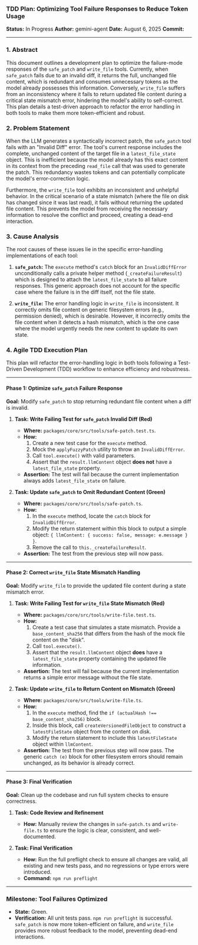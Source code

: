 ### **TDD Plan: Optimizing Tool Failure Responses to Reduce Token Usage**

**Status:** In Progress
**Author:** gemini-agent
**Date:** August 6, 2025
**Commit:**

---

### 1. Abstract

This document outlines a development plan to optimize the failure-mode responses of the `safe_patch` and `write_file` tools. Currently, when `safe_patch` fails due to an invalid diff, it returns the full, unchanged file content, which is redundant and consumes unnecessary tokens as the model already possesses this information. Conversely, `write_file` suffers from an inconsistency where it fails to return updated file content during a critical state mismatch error, hindering the model's ability to self-correct. This plan details a test-driven approach to refactor the error handling in both tools to make them more token-efficient and robust.

### 2. Problem Statement

When the LLM generates a syntactically incorrect patch, the `safe_patch` tool fails with an "Invalid Diff" error. The tool's current response includes the complete, unchanged content of the target file in a `latest_file_state` object. This is inefficient because the model already has this exact content in its context from the preceding `read_file` call that was used to generate the patch. This redundancy wastes tokens and can potentially complicate the model's error-correction logic.

Furthermore, the `write_file` tool exhibits an inconsistent and unhelpful behavior. In the critical scenario of a state mismatch (where the file on disk has changed since it was last read), it fails without returning the updated file content. This prevents the model from receiving the necessary information to resolve the conflict and proceed, creating a dead-end interaction.

### 3. Cause Analysis

The root causes of these issues lie in the specific error-handling implementations of each tool:

1.  **`safe_patch`:** The `execute` method's `catch` block for an `InvalidDiffError` unconditionally calls a private helper method (`_createFailureResult`) which is designed to attach the `latest_file_state` to all failure responses. This generic approach does not account for the specific case where the failure is in the diff itself, not the file state.

2.  **`write_file`:** The error handling logic in `write_file` is inconsistent. It correctly omits file content on generic filesystem errors (e.g., permission denied), which is desirable. However, it incorrectly omits the file content when it detects a hash mismatch, which is the one case where the model urgently needs the new content to update its own state.

### 4. Agile TDD Execution Plan

This plan will refactor the error-handling logic in both tools following a Test-Driven Development (TDD) workflow to enhance efficiency and robustness.

---

#### **Phase 1: Optimize `safe_patch` Failure Response**

**Goal:** Modify `safe_patch` to stop returning redundant file content when a diff is invalid.

1.  **Task: Write Failing Test for `safe_patch` Invalid Diff (Red)**
    - **Where:** `packages/core/src/tools/safe-patch.test.ts`.
    - **How:**
      1.  Create a new test case for the `execute` method.
      2.  Mock the `applyFuzzyPatch` utility to throw an `InvalidDiffError`.
      3.  Call `tool.execute()` with valid parameters.
      4.  Assert that the `result.llmContent` object **does not** have a `latest_file_state` property.
    - **Assertion:** The test will fail because the current implementation always adds `latest_file_state` on failure.

2.  **Task: Update `safe_patch` to Omit Redundant Content (Green)**
    - **Where:** `packages/core/src/tools/safe-patch.ts`.
    - **How:**
      1.  In the `execute` method, locate the `catch` block for `InvalidDiffError`.
      2.  Modify the return statement within this block to output a simple object: `{ llmContent: { success: false, message: e.message } }`.
      3.  Remove the call to `this._createFailureResult`.
    - **Assertion:** The test from the previous step will now pass.

---

#### **Phase 2: Correct `write_file` State Mismatch Handling**

**Goal:** Modify `write_file` to provide the updated file content during a state mismatch error.

1.  **Task: Write Failing Test for `write_file` State Mismatch (Red)**
    - **Where:** `packages/core/src/tools/write-file.test.ts`.
    - **How:**
      1.  Create a test case that simulates a state mismatch. Provide a `base_content_sha256` that differs from the hash of the mock file content on the "disk".
      2.  Call `tool.execute()`.
      3.  Assert that the `result.llmContent` object **does** have a `latest_file_state` property containing the updated file information.
    - **Assertion:** The test will fail because the current implementation returns a simple error message without the file state.

2.  **Task: Update `write_file` to Return Content on Mismatch (Green)**
    - **Where:** `packages/core/src/tools/write-file.ts`.
    - **How:**
      1.  In the `execute` method, find the `if (actualHash !== base_content_sha256)` block.
      2.  Inside this block, call `createVersionedFileObject` to construct a `latestFileState` object from the content on disk.
      3.  Modify the return statement to include this `latestFileState` object within `llmContent`.
    - **Assertion:** The test from the previous step will now pass. The generic `catch (e)` block for other filesystem errors should remain unchanged, as its behavior is already correct.

---

#### **Phase 3: Final Verification**

**Goal:** Clean up the codebase and run full system checks to ensure correctness.

1.  **Task: Code Review and Refinement**
    - **How:** Manually review the changes in `safe-patch.ts` and `write-file.ts` to ensure the logic is clear, consistent, and well-documented.

2.  **Task: Final Verification**
    - **How:** Run the full preflight check to ensure all changes are valid, all existing and new tests pass, and no regressions or type errors were introduced.
    - **Command:** `npm run preflight`

---

### **Milestone: Tool Failures Optimized**

- **State:** Green.
- **Verification:** All unit tests pass. `npm run preflight` is successful. `safe_patch` is now more token-efficient on failure, and `write_file` provides more robust feedback to the model, preventing dead-end interactions.
